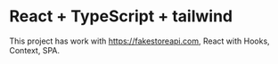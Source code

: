 # React + TypeScript + tailwind

This project has work with https://fakestoreapi.com, React with Hooks, Context, SPA.
